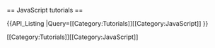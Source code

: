 == JavaScript tutorials ==

{{API_Listing
|Query=[[Category:Tutorials]][[Category:JavaScript]]
}}

[[Category:Tutorials]][[Category:JavaScript]]